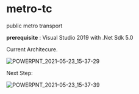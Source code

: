 # metro-tc
public metro transport

**prerequisite** :
Visual Studio 2019 with .Net Sdk 5.0

Current Architecure.

![POWERPNT_2021-05-23_15-37-29](https://user-images.githubusercontent.com/26704652/119256174-fe628200-bbdc-11eb-868e-6bde6feaf9d4.gif)

Next Step:

![POWERPNT_2021-05-23_15-37-39](https://user-images.githubusercontent.com/26704652/119256186-10dcbb80-bbdd-11eb-81c3-732b51b0553c.gif)



